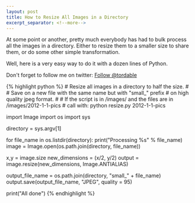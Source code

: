 ```yaml
---
layout: post
title: How to Resize All Images in a Directory
excerpt_separator: <!--more-->
---
```


<p>
At some point or another, pretty much everybody has had to
bulk process all the images in a directory. Either to resize
them to a smaller size to share them, or do some other simple
transformation.
</p>

<!--more-->

<p>
Well, here is a very easy way to do it with a dozen lines of
Python.
</p>

<p>
Don't forget to follow me on twitter: <a class="twitter-follow-button"
  href="https://twitter.com/tordable"
  data-size="large">
Follow @tordable</a>  
</p>

<p>
{% highlight python %}
# Resize all images in a directory to half the size.
#
# Save on a new file with the same name but with "small_" prefix
# on high quality jpeg format.
#
# If the script is in /images/ and the files are in /images/2012-1-1-pics
# call with: python resize.py 2012-1-1-pics

import Image
import os
import sys

directory = sys.argv[1]

for file_name in os.listdir(directory):
  print("Processing %s" % file_name)
  image = Image.open(os.path.join(directory, file_name))

  x,y = image.size
  new_dimensions = (x/2, y/2)
  output = image.resize(new_dimensions, Image.ANTIALIAS)

  output_file_name = os.path.join(directory, "small_" + file_name)
  output.save(output_file_name, "JPEG", quality = 95)

print("All done")
{% endhighlight %}
</p>
